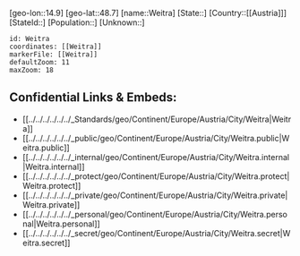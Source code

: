 ﻿---
location: [48.7,14.9]
mapzoom: [7,12] 
mapmarker: city 
type: City
tags:
- geo/City


SpocWebEntityId: 35523
isDeleted: false
confidential: public

---
[geo-lon::14.9]
[geo-lat::48.7]
[name::Weitra]
[State::]
[Country::[[Austria]]]
[StateId::]
[Population::]
[Unknown::]


```leaflet
id: Weitra
coordinates: [[Weitra]]
markerFile: [[Weitra]]
defaultZoom: 11 
maxZoom: 18
```


## Confidential Links & Embeds: 
- [[../../../../../../_Standards/geo/Continent/Europe/Austria/City/Weitra|Weitra]] 
- [[../../../../../../_public/geo/Continent/Europe/Austria/City/Weitra.public|Weitra.public]] 
- [[../../../../../../_internal/geo/Continent/Europe/Austria/City/Weitra.internal|Weitra.internal]] 
- [[../../../../../../_protect/geo/Continent/Europe/Austria/City/Weitra.protect|Weitra.protect]] 
- [[../../../../../../_private/geo/Continent/Europe/Austria/City/Weitra.private|Weitra.private]] 
- [[../../../../../../_personal/geo/Continent/Europe/Austria/City/Weitra.personal|Weitra.personal]] 
- [[../../../../../../_secret/geo/Continent/Europe/Austria/City/Weitra.secret|Weitra.secret]] 
